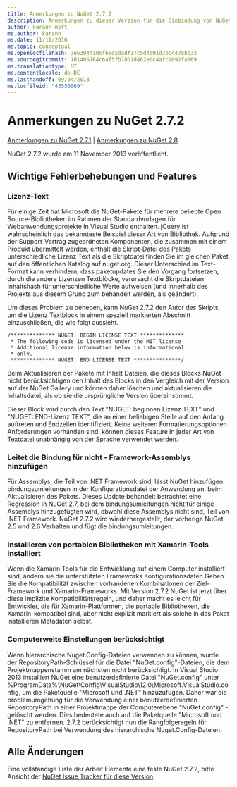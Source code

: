```yaml
---
title: Anmerkungen zu NuGet 2.7.2
description: Anmerkungen zu dieser Version für die Einbindung von NuGet 2.7.2 bekannte Probleme, Fehlerkorrekturen, hinzugefügter Features und DCRs.
author: karann-msft
ms.author: karann
ms.date: 11/11/2016
ms.topic: conceptual
ms.openlocfilehash: 3e63944a05f66d5dadf17c5d4b91d3bc4478bb33
ms.sourcegitcommit: 1d1406764c6af5fb7801d462e0c4afc9092fa569
ms.translationtype: MT
ms.contentlocale: de-DE
ms.lasthandoff: 09/04/2018
ms.locfileid: "43550069"
---
```

# <a name="nuget-272-release-notes"></a>Anmerkungen zu NuGet 2.7.2

[Anmerkungen zu NuGet 2.7.1](../release-notes/nuget-2.7.1.md) | [Anmerkungen zu NuGet 2.8](../release-notes/nuget-2.8.md)

NuGet 2.7.2 wurde am 11 November 2013 veröffentlicht.

## <a name="noteworthy-bug-fixes-and-features"></a>Wichtige Fehlerbehebungen und Features

### <a name="license-text"></a>Lizenz-Text
Für einige Zeit hat Microsoft die NuGet-Pakete für mehrere beliebte Open Source-Bibliotheken im Rahmen der Standardvorlagen für Webanwendungsprojekte in Visual Studio enthalten. jQuery ist wahrscheinlich das bekannteste Beispiel dieser Art von Bibliothek. Aufgrund der Support-Vertrag zugeordneten Komponenten, die zusammen mit einem Produkt übermittelt werden, enthält die Skript-Datei des Pakets unterschiedliche Lizenz Text als die Skriptdatei finden Sie im gleichen Paket auf den öffentlichen Katalog auf nuget.org. Dieser Unterschied im Text-Format kann verhindern, dass paketupdates Sie den Vorgang fortsetzen, durch die andere Lizenzen Textblöcke, verursacht die Skriptdateien Inhaltshash für unterschiedliche Werte aufweisen (und innerhalb des Projekts aus diesem Grund zum behandelt werden, als geändert).

Um dieses Problem zu beheben, kann NuGet 2.7.2 den Autor des Skripts, um die Lizenz Textblock in einem speziell markierten Abschnitt einzuschließen, die wie folgt aussieht.

    /************** NUGET: BEGIN LICENSE TEXT **************
     * The following code is licensed under the MIT license
     * Additional license information below is informational
     * only.
     ************** NUGET: END LICENSE TEXT ***************/

Beim Aktualisieren der Pakete mit Inhalt Dateien, die dieses Blocks NuGet nicht berücksichtigen den Inhalt des Blocks in den Vergleich mit der Version auf der NuGet Gallery und können daher löschen und aktualisieren die Inhaltsdatei, als ob sie die ursprüngliche Version übereinstimmt.

Dieser Block wird durch den Text "NUGET: beginnen Lizenz TEXT" und "NUGET: END-Lizenz TEXT", die an einer beliebigen Stelle auf den Anfang auftreten und Endzeilen identifiziert.  Keine weiteren Formatierungsoptionen Anforderungen vorhanden sind, können dieses Feature in jeder Art von Textdatei unabhängig von der Sprache verwendet werden.

### <a name="add-binding-redirects-for-non-framework-assemblies"></a>Leitet die Bindung für nicht - Framework-Assemblys hinzufügen
Für Assemblys, die Teil von .NET Framework sind, lässt NuGet hinzufügen bindungsumleitungen in der Konfigurationsdatei der Anwendung an, beim Aktualisieren des Pakets. Dieses Update behandelt betrachtet eine Regression in NuGet 2.7, bei dem bindungsumleitungen nicht für einige Assemblys hinzugefügten wird, obwohl diese Assemblys nicht sind, Teil von .NET Framework. NuGet 2.7.2 wird wiederhergestellt, der vorherige NuGet 2.5 und 2.6 Verhalten und fügt die bindungsumleitungen.

### <a name="installing-portable-libraries-with-xamarin-tools-installed"></a>Installieren von portablen Bibliotheken mit Xamarin-Tools installiert
Wenn die Xamarin Tools für die Entwicklung auf einem Computer installiert sind, ändern sie die unterstützten Frameworks Konfigurationsdaten Geben Sie die Kompatibilität zwischen vorhandenen Kombinationen der Ziel-Framework und Xamarin-Frameworks. Mit Version 2.7.2 NuGet ist jetzt über diese implizite Kompatibilitätsregeln, und daher macht es leicht für Entwickler, die für Xamarin-Plattformen, die portable Bibliotheken, die Xamarin-kompatibel sind, aber nicht explizit markiert als solche in das Paket installieren Metadaten selbst.

### <a name="machine-wide-configuration-settings-honored"></a>Computerweite Einstellungen berücksichtigt
Wenn hierarchische Nuget.Config-Dateien verwenden zu können, wurde der RepositoryPath-Schlüssel für die Datei "NuGet.config"-Dateien, die dem Projektmappenstamm am nächsten nicht berücksichtigt. In Visual Studio 2013 installiert NuGet eine benutzerdefinierte Datei "NuGet.config" unter %ProgramData%\NuGet\Config\VisualStudio\12.0\Microsoft.VisualStudio.config, um die Paketquelle "Microsoft und .NET" hinzuzufügen. Daher war die problemumgehung für die Verwendung einer benutzerdefinierten RepositoryPath in einer Projektmappe der Computerebene "NuGet.config" - gelöscht werden. Dies bedeutete auch auf die Paketquelle "Microsoft und .NET" zu entfernen. 2.7.2 berücksichtigt nun die Rangfolgeregeln für RepositoryPath bei Verwendung des hierarchische Nuget.Config-Dateien.

## <a name="all-changes"></a>Alle Änderungen
Eine vollständige Liste der Arbeit Elemente eine feste NuGet 2.7.2, bitte Ansicht der [NuGet Issue Tracker für diese Version](https://nuget.codeplex.com/workitem/list/advanced?keyword=&status=All&type=All&priority=All&release=NuGet%202.7.2&assignedTo=All&component=All&sortField=LastUpdatedDate&sortDirection=Descending&page=0&reasonClosed=Fixed).
